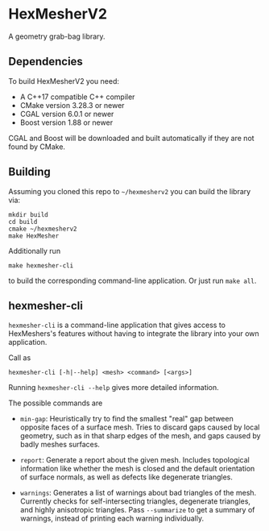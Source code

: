 # HexMesherV2

A geometry grab-bag library.

## Dependencies
To build HexMesherV2 you need:
- A C++17 compatible C++ compiler
- CMake version 3.28.3 or newer
- CGAL version 6.0.1 or newer
- Boost version 1.88 or newer
 
CGAL and Boost will be downloaded and built automatically if they are not found by CMake.

## Building

Assuming you cloned this repo to ``~/hexmesherv2`` you can build the library via:
```
mkdir build
cd build
cmake ~/hexmesherv2
make HexMesher
```

Additionally run
```
make hexmesher-cli
```
to build the corresponding command-line application. Or just run ``make all``.

## hexmesher-cli

``hexmesher-cli`` is a command-line application that gives access to HexMeshers's features without having to integrate the library into your own application.

Call as
```
hexmesher-cli [-h|--help] <mesh> <command> [<args>]
```
Running ``hexmesher-cli --help`` gives more detailed information.

The possible commands are

- ``min-gap``: Heuristically try to find the smallest "real" gap between opposite faces of a surface mesh. Tries to discard gaps caused by local geometry, such as in that sharp edges of the mesh, and gaps caused by badly meshes surfaces.

- ``report``: Generate a report about the given mesh. Includes topological information like whether the mesh is closed and the default orientation of surface normals, as well as defects like degenerate triangles.

- ``warnings``: Generates a list of warnings about bad triangles of the mesh. Currently checks for self-intersecting triangles, degenerate triangles, and highly anisotropic triangles. Pass ``--summarize`` to get a summary of warnings, instead of printing each warning individually.


